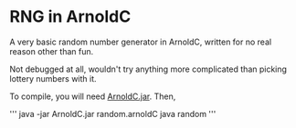 # RNG in ArnoldC

A very basic random number generator in ArnoldC, written for no real reason
other than fun. 

Not debugged at all, wouldn't try anything more complicated than picking
lottery numbers with it. 


To compile, you will need [ArnoldC.jar](http://lhartikk.github.io/ArnoldC/). Then, 

'''
java -jar ArnoldC.jar random.arnoldC
java random
'''
